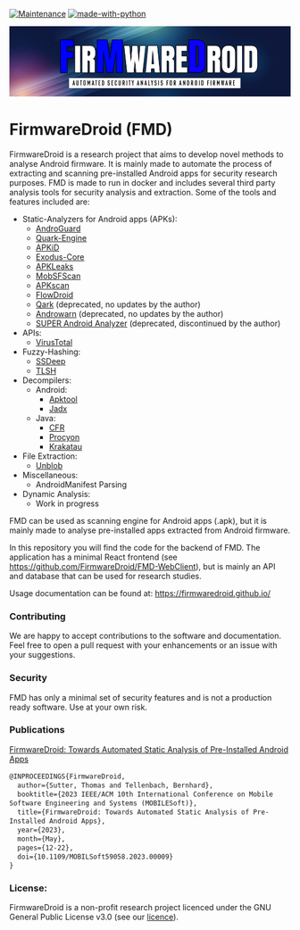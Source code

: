 [![Maintenance](https://img.shields.io/badge/Maintained%3F-yes-green.svg)](https://GitHub.com/Naereen/StrapDown.js/graphs/commit-activity)
[![made-with-python](https://img.shields.io/badge/Made%20with-Python-1f425f.svg)](https://www.python.org/)


![FMD-HEADER.png](docs/FMD-HEADER.png)

# FirmwareDroid (FMD)
FirmwareDroid is a research project that aims to develop novel methods to analyse Android firmware. It is mainly made 
to automate the process of extracting and scanning pre-installed Android apps for security research purposes. 
FMD is made to run in docker and includes several third party analysis tools for security analysis and extraction.
Some of the tools and features included are:

* Static-Analyzers for Android apps (APKs):
  * [AndroGuard](https://github.com/androguard/androguard)
  * [Quark-Engine](https://github.com/quark-engine/quark-engine)
  * [APKiD](https://github.com/rednaga/APKiD/)
  * [Exodus-Core](https://github.com/Exodus-Privacy/exodus-core/)
  * [APKLeaks](https://github.com/dwisiswant0/apkleaks/)
  * [MobSFScan](https://github.com/MobSF/mobsfscan)
  * [APKscan](https://github.com/LucasFaudman/apkscan)
  * [FlowDroid](https://github.com/secure-software-engineering/FlowDroid)
  * [Qark](https://github.com/linkedin/qark/) (deprecated, no updates by the author)
  * [Androwarn](https://github.com/maaaaz/androwarn/) (deprecated, no updates by the author)
  * [SUPER Android Analyzer](https://github.com/SUPERAndroidAnalyzer/super/) (deprecated, discontinued by the author)
* APIs:
  * [VirusTotal](https://www.virustotal.com)
* Fuzzy-Hashing:
  * [SSDeep](https://ssdeep-project.github.io/ssdeep/index.html)
  * [TLSH](https://tlsh.org/)
* Decompilers:
  * Android:
    * [Apktool](https://apktool.org/)
    * [Jadx](https://github.com/skylot/jadx)
  * Java:
    * [CFR](https://github.com/leibnitz27/cfr)
    * [Procyon](https://github.com/mstrobel/procyon)
    * [Krakatau](https://github.com/Storyyeller/Krakatau)
* File Extraction:
  * [Unblob](https://github.com/onekey-sec/unblob)
* Miscellaneous:
  * AndroidManifest Parsing
* Dynamic Analysis:
  * Work in progress

FMD can be used as scanning engine for Android apps (.apk), but it is mainly made to analyse pre-installed 
apps extracted from Android firmware.

In this repository you will find the code for the backend of FMD. The application has a minimal React
frontend (see https://github.com/FirmwareDroid/FMD-WebClient), but is mainly an API and database 
that can be used for research studies.

Usage documentation can be found at: https://firmwaredroid.github.io/

### Contributing

We are happy to accept contributions to the software and documentation. Feel free to open a pull request with your
enhancements or an issue with your suggestions. 

### Security

FMD has only a minimal set of security features and is not a production ready software. Use at your own risk.

### Publications

[FirmwareDroid: Towards Automated Static Analysis of Pre-Installed Android Apps](https://ieeexplore.ieee.org/document/10172951)
``` 
@INPROCEEDINGS{FirmwareDroid,
  author={Sutter, Thomas and Tellenbach, Bernhard},
  booktitle={2023 IEEE/ACM 10th International Conference on Mobile Software Engineering and Systems (MOBILESoft)}, 
  title={FirmwareDroid: Towards Automated Static Analysis of Pre-Installed Android Apps}, 
  year={2023},
  month={May},
  pages={12-22},
  doi={10.1109/MOBILSoft59058.2023.00009}
}
```

### License:
FirmwareDroid is a non-profit research project licenced under the GNU General Public License v3.0
(see our [licence](https://github.com/FirmwareDroid/FirmwareDroid/blob/main/LICENSE.md)).
